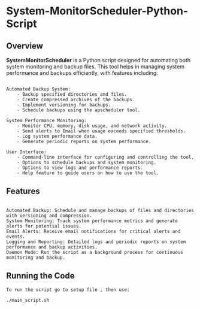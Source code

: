 # System-MonitorScheduler-Python-Script

## Overview

**SystemMonitorScheduler** is a Python script designed for automating both system monitoring and backup files. This tool helps in managing system performance and backups efficiently, with features including:


```plaintext

Automated Backup System:
    - Backup specified directories and files.
    - Create compressed archives of the backups.
    - Implement versioning for backups.
    - Schedule backups using the apscheduler tool.

System Performance Monitoring:
    - Monitor CPU, memory, disk usage, and network activity.
    - Send alerts to Email when usage exceeds specified thresholds.
    - Log system performance data.
    - Generate periodic reports on system performance.

User Interface:
    - Command-line interface for configuring and controlling the tool.
    - Options to schedule backups and system monitoring.
    - Options to view logs and performance reports.
    - Help feature to guide users on how to use the tool.
```

## Features
```plaintext

Automated Backup: Schedule and manage backups of files and directories with versioning and compression.
System Monitoring: Track system performance metrics and generate alerts for potential issues.
Email Alerts: Receive email notifications for critical alerts and events.
Logging and Reporting: Detailed logs and periodic reports on system performance and backup activities.
Daemon Mode: Run the script as a background process for continuous monitoring and backup.
```

## Running the Code
```plaintext
To run the script go to setup file , then use:

./main_script.sh
